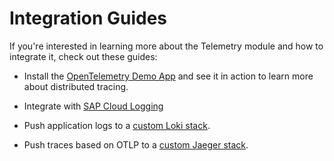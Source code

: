 # Integration Guides

If you're interested in learning more about the Telemetry module and how to integrate it, check out these guides:

- Install the [OpenTelemetry Demo App](https://github.com/kyma-project/examples/tree/main/trace-demo) and see it in action to learn more about distributed tracing.

- Integrate with [SAP Cloud Logging](integrate-sap-cloud-logging.md)

- Push application logs to a [custom Loki stack](integrate-loki.md).

- Push traces based on OTLP to a [custom Jaeger stack](integrate-jaeger.md).
